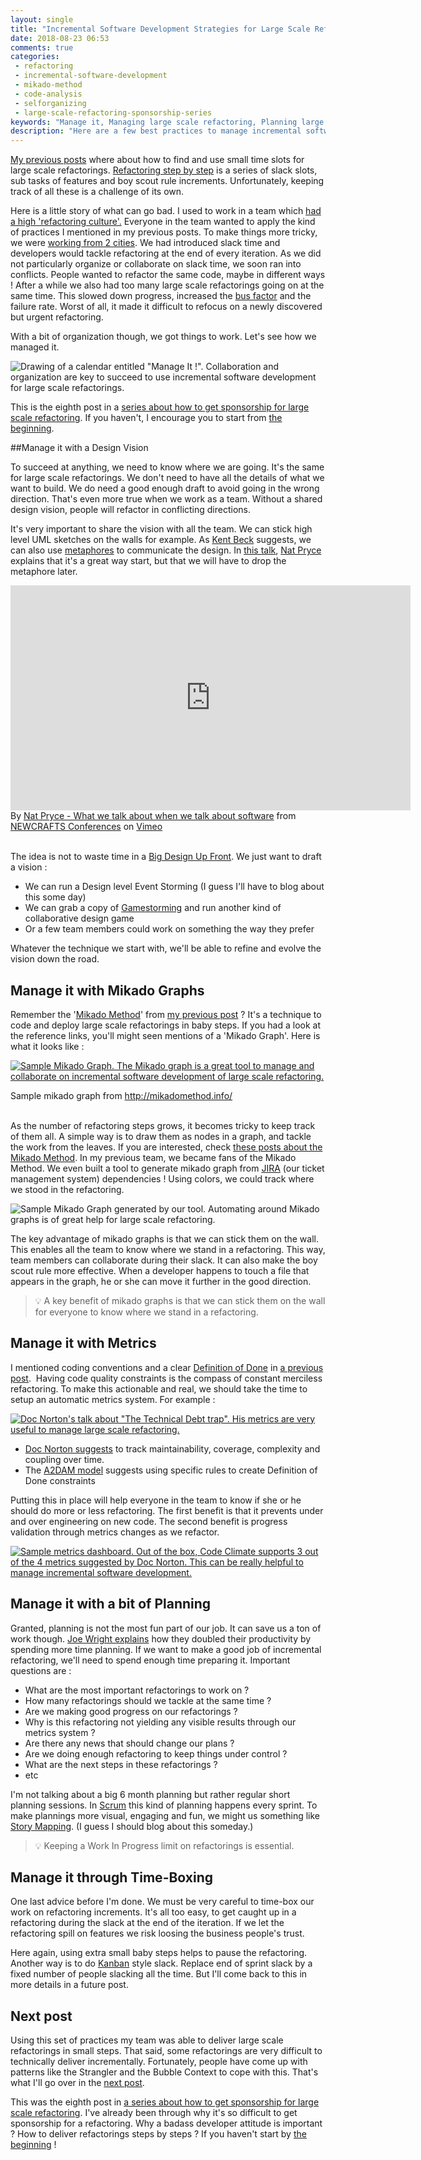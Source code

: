 ```yaml
---
layout: single
title: "Incremental Software Development Strategies for Large Scale Refactoring #3 : Manage it !"
date: 2018-08-23 06:53
comments: true
categories:
 - refactoring
 - incremental-software-development
 - mikado-method
 - code-analysis
 - selforganizing
 - large-scale-refactoring-sponsorship-series
keywords: "Manage it, Managing large scale refactoring, Planning large scale refactoring, Organizing large scale refactoring, Managing incremental software development, Large Scale Refactoring, refactoring large software projects, refactoring large software systems, refactoring large code base, refactoring in large software projects, incremental software development, incremental software development approach, iterative incremental software development, incremental development of software, incremental and iterative development strategies, incremental software development strategies"
description: "Here are a few best practices to manage incremental software development of large scale refactoring for self organized teams. Maintaining collaboration and focus on only the most important initiatives is key to make constant merciless refactoring efficient."
---
```

[My previous posts](/incremental-software-development-strategies-for-large-scale-refactoring-number-1-constant-merciless-refactoring/) where about how to find and use small time slots for large scale refactorings. [Refactoring step by step](/incremental-software-development-strategies-for-large-scale-refactoring-number-2-baby-steps/) is a series of slack slots, sub tasks of features and boy scout rule increments. Unfortunately, keeping track of all these is a challenge of its own.

Here is a little story of what can go bad. I used to work in a team which [had a high 'refactoring culture'.](/refactoring-trick-to-insert-a-wrapper/) Everyone in the team wanted to apply the kind of practices I mentioned in my previous posts. To make things more tricky, we were [working from 2 cities](/from-zero-to-pair-programming-hero/). We had introduced slack time and developers would tackle refactoring at the end of every iteration. As we did not particularly organize or collaborate on slack time, we soon ran into conflicts. People wanted to refactor the same code, maybe in different ways ! After a while we also had too many large scale refactorings going on at the same time. This slowed down progress, increased the [bus factor](https://en.wikipedia.org/wiki/Bus_factor) and the failure rate. Worst of all, it made it difficult to refocus on a newly discovered but urgent refactoring.

With a bit of organization though, we got things to work. Let's see how we managed it.

![Drawing of a calendar entitled "Manage It !". Collaboration and organization are key to succeed to use incremental software development for large scale refactorings.]({{site.url}}{{site.baseurl}}/imgs/2018-08-08-incremental-software-development-strategies-for-large-scale-refactoring-number-3-manage-it/manage-it.jpg)

This is the eighth post in a [series about how to get sponsorship for large scale refactoring](/blog/categories/large-scale-refactoring-sponsorship-series/). If you haven't, I encourage you to start from [the beginning](/how-to-convince-your-business-to-sponsor-a-large-scale-refactoring/).

##Manage it with a Design Vision

To succeed at anything, we need to know where we are going. It's the same for large scale refactorings. We don't need to have all the details of what we want to build. We do need a good enough draft to avoid going in the wrong direction. That's even more true when we work as a team. Without a shared design vision, people will refactor in conflicting directions.

It's very important to share the vision with all the team. We can stick high level UML sketches on the walls for example. As [Kent Beck](https://twitter.com/kentbeck) suggests, we can also use [metaphores](http://www.extremeprogramming.org/rules/metaphor.html) to communicate the design. In [this talk](https://vimeo.com/275530146), [Nat Pryce](http://www.natpryce.com/) explains that it's a great way start, but that we will have to drop the metaphore later.

<iframe src="https://player.vimeo.com/video/275530146?title=0&byline=0&portrait=0" width="640" height="360" frameborder="0" webkitallowfullscreen mozallowfullscreen allowfullscreen></iframe>
<div class="image-credits">By <a href="https://vimeo.com/275530146">Nat Pryce - What we talk about when we talk about software</a> from <a href="https://vimeo.com/newcrafts">NEWCRAFTS Conferences</a> on <a href="https://vimeo.com">Vimeo</a></div><br>

The idea is not to waste time in a [Big Design Up Front](https://en.wikipedia.org/wiki/Big_Design_Up_Front). We just want to draft a vision :

* We can run a Design level Event Storming (I guess I'll have to blog about this some day)
* We can grab a copy of [Gamestorming](https://www.amazon.com/Gamestorming-Playbook-Innovators-Rulebreakers-Changemakers/dp/0596804172/ref=sr_1_1?ie=UTF8&qid=1534409953&sr=8-1&keywords=gamestorming) and run another kind of collaborative design game
* Or a few team members could work on something the way they prefer

Whatever the technique we start with, we'll be able to refine and evolve the vision down the road.

## Manage it with Mikado Graphs

Remember the '[Mikado Method](http://mikadomethod.info/)' from [my previous post](/incremental-software-development-strategies-for-large-scale-refactoring-number-2-baby-steps/) ? It's a technique to code and deploy large scale refactorings in baby steps. If you had a look at the reference links, you'll might seen mentions of a 'Mikado Graph'. Here is what it looks like :

[![Sample Mikado Graph. The Mikado graph is a great tool to manage and collaborate on incremental software development of large scale refactoring.]({{site.url}}{{site.baseurl}}/imgs/2018-08-08-incremental-software-development-strategies-for-large-scale-refactoring-number-3-manage-it/mikado-graph.png)](http://mikadomethod.info/)
<div class="image-credits">Sample mikado graph from <a href="http://mikadomethod.info/">http://mikadomethod.info/</a></div><br>

As the number of refactoring steps grows, it becomes tricky to keep track of them all. A simple way is to draw them as nodes in a graph, and tackle the work from the leaves. If you are interested, check [these posts about the Mikado Method](/blog/categories/mikado-method/). In my previous team, we became fans of the Mikado Method. We even built a tool to generate mikado graph from [JIRA](https://www.atlassian.com/software/jira) (our ticket management system) dependencies ! Using colors, we could track where we stood in the refactoring.

![Sample Mikado Graph generated by our tool. Automating around Mikado graphs is of great help for large scale refactoring.]({{site.url}}{{site.baseurl}}/imgs/2018-08-08-incremental-software-development-strategies-for-large-scale-refactoring-number-3-manage-it/generated-mikado-graph.jpg)

The key advantage of mikado graphs is that we can stick them on the wall. This enables all the team to know where we stand in a refactoring. This way, team members can collaborate during their slack. It can also make the boy scout rule more effective. When a developer happens to touch a file that appears in the graph, he or she can move it further in the good direction.

> 💡 A key benefit of mikado graphs is that we can stick them on the wall for everyone to know where we stand in a refactoring.

## Manage it with Metrics

I mentioned coding conventions and a clear [Definition of Done](https://www.agilealliance.org/glossary/definition-of-done/) in [a previous post](/incremental-software-development-strategies-for-large-scale-refactoring-number-1-constant-merciless-refactoring/).  Having code quality constraints is the compass of constant merciless refactoring. To make this actionable and real, we should take the time to setup an automatic metrics system. For example :

[![Doc Norton's talk about "The Technical Debt trap". His metrics are very useful to manage large scale refactoring.]({{site.url}}{{site.baseurl}}/imgs/2018-08-08-incremental-software-development-strategies-for-large-scale-refactoring-number-3-manage-it/tech-debt-trap.jpg)](https://youtu.be/Env47tQewIA?t=2685)

*   [Doc Norton suggests](https://www.youtube.com/watch?v=Env47tQewIA) to track maintainability, coverage, complexity and coupling over time.
*   The [A2DAM model](https://www.agilealliance.org/the-agile-alliance-debt-analysis-model/) suggests using specific rules to create Definition of Done constraints

Putting this in place will help everyone in the team to know if she or he should do more or less refactoring. The first benefit is that it prevents under and over engineering on new code. The second benefit is progress validation through metrics changes as we refactor.

[![Sample metrics dashboard. Out of the box, Code Climate supports 3 out of the 4 metrics suggested by Doc Norton. This can be really helpful to manage incremental software development.]({{site.url}}{{site.baseurl}}/imgs/2018-08-08-incremental-software-development-strategies-for-large-scale-refactoring-number-3-manage-it/code-climate-dashboard.jpg)](https://codeclimate.com/github/philou/planning-poker)

## Manage it with a bit of Planning

Granted, planning is not the most fun part of our job. It can save us a ton of work though. [Joe Wright explains](https://code.joejag.com/2018/lego-workstream-visualisation.html) how they doubled their productivity by spending more time planning. If we want to make a good job of incremental refactoring, we'll need to spend enough time preparing it. Important questions are :

*   What are the most important refactorings to work on ?
*   How many refactorings should we tackle at the same time ?
*   Are we making good progress on our refactorings ?
*   Why is this refactoring not yielding any visible results through our metrics system ?
*   Are there any news that should change our plans ?
*   Are we doing enough refactoring to keep things under control ?
*   What are the next steps in these refactorings ?
*   etc

I'm not talking about a big 6 month planning but rather regular short planning sessions. In [Scrum](https://www.scrum.org/) this kind of planning happens every sprint. To make plannings more visual, engaging and fun, we might us something like [Story Mapping](https://jpattonassociates.com/user-story-mapping/). (I guess I should blog about this someday.)

> 💡 Keeping a Work In Progress limit on refactorings is essential.

## Manage it through Time-Boxing

One last advice before I'm done. We must be very careful to time-box our work on refactoring increments. It's all too easy, to get caught up in a refactoring during the slack at the end of the iteration. If we let the refactoring spill on features we risk loosing the business people's trust.

Here again, using extra small baby steps helps to pause the refactoring. Another way is to do [Kanban](https://en.wikipedia.org/wiki/Kanban_(development)) style slack. Replace end of sprint slack by a fixed number of people slacking all the time. But I'll come back to this in more details in a future post.

## Next post

Using this set of practices my team was able to deliver large scale refactorings in small steps. That said, some refactorings are very difficult to technically deliver incrementally. Fortunately, people have come up with patterns like the Strangler and the Bubble Context to cope with this. That's what I'll go over in the [next post](/incremental-software-development-strategies-for-large-scale-refactoring-number-4-a-pattern-language/).

This was the eighth post in [a series about how to get sponsorship for large scale refactoring](/blog/categories/large-scale-refactoring-sponsorship-series/). I've already been through why it's so difficult to get sponsorship for a refactoring. Why a badass developer attitude is important ? How to deliver refactorings steps by steps ? If you haven't start by [the beginning](/how-to-convince-your-business-to-sponsor-a-large-scale-refactoring/) !
